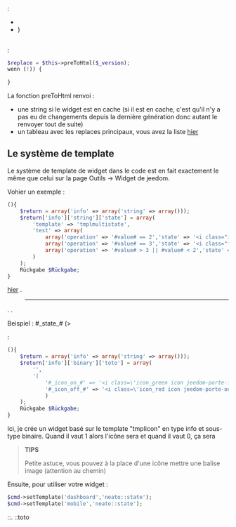 # 

 :

- 
- )

## 

 [](https://github.com/jeedom/plugin-weather/blob/beta/core/class/weather.class.php#L647)

 :

````php
$replace = $this->preToHtml($_version);
wenn (!)) {
	
}
````

La fonction preToHtml renvoi :

- une string si le widget est en cache (si il est en cache, c'est qu'il n'y a pas eu de changements depuis la dernière génération donc autant le renvoyer tout de suite)
- un tableau avec les replaces principaux, vous avez la liste [hier](https://github.com/jeedom/core/blob/alpha/core/class/eqLogic.class.php#L663)

## Le système de template

Le système de template de widget dans le code est en fait exactement le même que celui sur la page Outils -> Widget de jeedom.

Vohier un exemple :

````php
(){
	$return = array('info' => array('string' => array()));
	$return['info']['string']['state'] = array(
		'template' => 'tmplmultistate',
		'test' => array(
			array('operation' => '#value# == 2','state' => '<i class="icon maison-vacuum6"></i>'),
			array('operation' => '#value# == 3','state' => '<i class="fa fa-pause"></i>'),
			array('operation' => '#value# > 3 || #value# < 2','state' => '<i class="fa fa-home"></i>')
		)
	);
	Rückgabe $Rückgabe;
}
````

 [hier](https://github.com/jeedom/core/tree/alpha/core/template/dashboard) .

> ****
>
> 

. .

Beispiel :  #\_state_# (>

 :

````php
(){
	$return = array('info' => array('string' => array()));
	$return['info']['binary']['toto'] = array(
		'',
		'(
			'#_icon_on_#' => '<i class=\'icon_green icon jeedom-porte-ferme\'></i>',
			'#_icon_off_#' => '<i class=\'icon_red icon jeedom-porte-ouverte\'></i>'
			)
	);
	Rückgabe $Rückgabe;
}
````

Ici, je crée un widget  basé sur le template "tmplicon" en type info et sous-type binaire. Quand il vaut 1 alors l'icône sera <i class='icon_green icon jeedom-porte-ferme'></i> et quand il vaut 0, ça sera <i class='icon_red icon jeedom-porte-ouverte'></i>

>**TIPS**
>
> Petite astuce, vous pouvez à la place d'une icône mettre une balise image (attention au chemin)

Ensuite, pour utiliser votre widget :

````php
$cmd->setTemplate('dashboard','neato::state');
$cmd->setTemplate('mobile','neato::state');
````

::. ::toto


